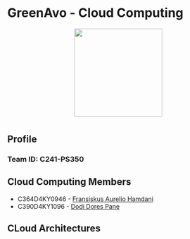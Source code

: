 <h1>GreenAvo - Cloud Computing</h1>
<p align="center">
<img width="200" src="https://github.com/GreenAvo-Capstone/Mobile-Development/assets/114552797/09b216ee-b656-4e41-858a-ba5378fb1129">
</p>

# <h2>Profile</h2>

### Team ID: C241-PS350

## <H2> Cloud Computing Members </H2>

* C364D4KY0946 - [Fransiskus Aurelio Hamdani](https://www.linkedin.com/in/fransiskus-aurelio-hamdani-066802179/)
* C390D4KY1096 - [Dodi Dores Pane](https://www.linkedin.com/in/dodi-dores-pane-936365270/)

## <H2> CLoud Architectures </H2>
